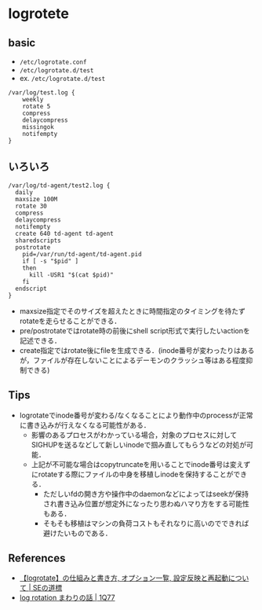 # logrotete

## basic
- `/etc/logrotate.conf`
- `/etc/logrotate.d/test`
- ex. `/etc/logrotate.d/test`
```
/var/log/test.log {
    weekly
    rotate 5
    compress
    delaycompress
    missingok
    notifempty
}
```

## いろいろ
```
/var/log/td-agent/test2.log {
  daily
  maxsize 100M
  rotate 30
  compress
  delaycompress
  notifempty
  create 640 td-agent td-agent
  sharedscripts
  postrotate
    pid=/var/run/td-agent/td-agent.pid
    if [ -s "$pid" ]
    then
      kill -USR1 "$(cat $pid)"
    fi
  endscript
}
```
- maxsize指定でそのサイズを超えたときに時間指定のタイミングを待たずrotateを走らせることができる．
- pre/postrotateではrotate時の前後にshell script形式で実行したいactionを記述できる．
- create指定ではrotate後にfileを生成できる．(inode番号が変わったりはあるが，ファイルが存在しないことによるデーモンのクラッシュ等はある程度抑制できる)

## Tips
- logrotateでinode番号が変わる/なくなることにより動作中のprocessが正常に書き込みが行えなくなる可能性がある．
  - 影響のあるプロセスがわかっている場合，対象のプロセスに対してSIGHUPを送るなどして新しいinodeで掴み直してもらうなどの対処が可能．
  - 上記が不可能な場合はcopytruncateを用いることでinode番号は変えずにrotateする際にファイルの中身を移植しinodeを保持することができる．
    - ただしいfdの開き方や操作中のdaemonなどによってはseekが保持され書き込み位置が想定外になったり思わぬハマり方をする可能性もある．
    - そもそも移植はマシンの負荷コストもそれなりに高いのでできれば避けたいものである．

## References
- [【logrotate】の仕組みと書き方, オプション一覧, 設定反映と再起動について | SEの道標](https://milestone-of-se.nesuke.com/sv-basic/linux-basic/logrotate/)
- [log rotation まわりの話 | 1Q77](https://blog.1q77.com/2013/02/log-rotation-%E3%81%BE%E3%82%8F%E3%82%8A%E3%81%AE%E8%A9%B1/)
